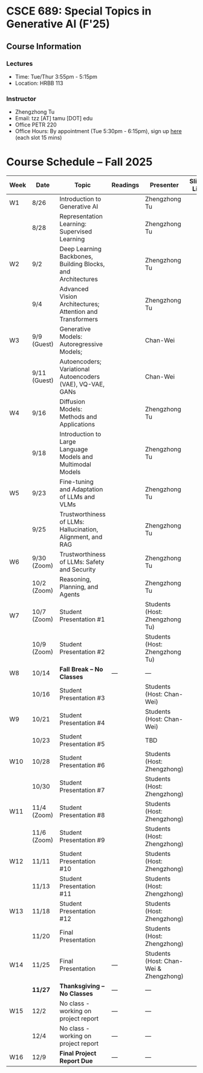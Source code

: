 # CSCE 689: Special Topics in Generative AI (F'25)

## Course Information

### Lectures

* Time: Tue/Thur 3:55pm - 5:15pm
* Location: HRBB 113

### Instructor

* Zhengzhong Tu
* Email: tzz [AT] tamu [DOT] edu
* Office PETR 220
* Office Hours: By appointment (Tue 5:30pm - 6:15pm), sign up [here](https://calendar.app.google/YvWoXV13mXZbYX799) (each slot 15 mins)

# Course Schedule – Fall 2025

| Week | Date         | Topic                                                       | Readings | Presenter                              | Slides Link | Recording | 
|------|--------------|-------------------------------------------------------------|----------|----------------------------------------|-----------|-----------|
| W1   | 8/26         | Introduction to Generative AI                               |          | Zhengzhong Tu                          |       
|      | 8/28         | Representation Learning: Supervised Learning                |          | Zhengzhong Tu                          |
| W2   | 9/2          | Deep Learning Backbones, Building Blocks, and Architectures |          | Zhengzhong Tu                          |
|      | 9/4          | Advanced Vision Architectures; Attention and Transformers   |          | Zhengzhong Tu                          |
| W3   | 9/9  (Guest) | Generative Models: Autoregressive Models;                   |          | Chan-Wei                               |
|      | 9/11 (Guest) | Autoencoders; Variational Autoencoders (VAE), VQ-VAE, GANs  |          | Chan-Wei                               |
| W4   | 9/16         | Diffusion Models: Methods and Applications                  |          | Zhengzhong Tu                          |
|      | 9/18         | Introduction to Large Language Models and Multimodal Models |          | Zhengzhong Tu                          |
| W5   | 9/23         | Fine-tuning and Adaptation of LLMs and VLMs                 |          | Zhengzhong Tu                          |
|      | 9/25         | Trustworthiness of LLMs: Hallucination, Alignment, and RAG  |          | Zhengzhong Tu                          |
| W6   | 9/30 (Zoom)  | Trustworthiness of LLMs: Safety and Security                |          | Zhengzhong Tu                          |
|      | 10/2 (Zoom)  | Reasoning, Planning, and Agents                             |          | Zhengzhong Tu                                       |
| W7   | 10/7 (Zoom)  | Student Presentation #1                                     |          | Students (Host: Zhengzhong Tu)         |
|      | 10/9 (Zoom)  | Student Presentation #2                                     |          | Students (Host: Zhengzhong Tu)         |
| W8   | 10/14        | **Fall Break – No Classes**                                 | —        | —                                      |
|      | 10/16        | Student Presentation #3                                     |          | Students (Host: Chan-Wei)              |
| W9   | 10/21        | Student Presentation #4                                     |          | Students (Host: Chan-Wei)              |
|      | 10/23        | Student Presentation #5                                     |          | TBD                                    |
| W10  | 10/28        | Student Presentation #6                                     |          | Students (Host: Zhengzhong)            |
|      | 10/30        | Student Presentation #7                                     |          | Students (Host: Zhengzhong)            |
| W11  | 11/4 (Zoom)  | Student Presentation #8                                     |          | Students (Host: Zhengzhong)            |
|      | 11/6 (Zoom)  | Student Presentation #9                                     |          | Students (Host: Zhengzhong)            |
| W12  | 11/11        | Student Presentation #10                                    |          | Students (Host: Zhengzhong)            |
|      | 11/13        | Student Presentation #11                                    |          | Students (Host: Zhengzhong)            |
| W13  | 11/18        | Student Presentation #12                                    |          | Students (Host: Zhengzhong)            |
|      | 11/20        | Final Presentation                                          |          | Students (Host: Zhengzhong)            |
| W14  | 11/25        | Final Presentation                                          | —        | Students (Host: Chan-Wei & Zhengzhong) |
|      | **11/27**    | **Thanksgiving – No Classes**                               | —        | —                                      |
| W15  | 12/2         | No class - working on project report                        | —        | —                                       |
|      | 12/4         | No class - working on project report                        | —        | —                                       |
| W16  | 12/9         | **Final Project Report Due**                                | —        | —                                      |